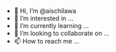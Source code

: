 - 👋 Hi, I’m @aischilawa
- 👀 I’m interested in ...
- 🌱 I’m currently learning ...
- 💞️ I’m looking to collaborate on ...
- 📫 How to reach me ...

<!---
aischilawa/aischilawa is a ✨ special ✨ repository because its `README.md` (this file) appears on your GitHub profile.
You can click the Preview link to take a look at your changes.
--->
